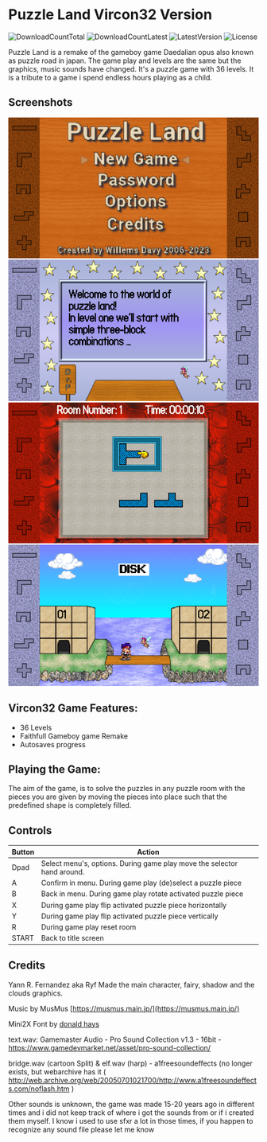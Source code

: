 # Puzzle Land Vircon32 Version
![DownloadCountTotal](https://img.shields.io/github/downloads/joyrider3774/puzzleland_vircon32/total?label=total%20downloads&style=plastic) ![DownloadCountLatest](https://img.shields.io/github/downloads/joyrider3774/puzzleland_vircon32/latest/total?style=plastic) ![LatestVersion](https://img.shields.io/github/v/tag/joyrider3774/puzzleland_vircon32?label=Latest%20version&style=plastic) ![License](https://img.shields.io/github/license/joyrider3774/puzzleland_vircon32?style=plastic)

Puzzle Land is a remake of the gameboy game Daedalian opus also known as puzzle road in japan. The game play and levels are the same but the graphics, music sounds have changed. It's a puzzle game with 36 levels. It is a tribute to a game i spend endless hours playing as a child.

## Screenshots
![screenshot 1](screenshots/screenshot1.png)
![screenshot 2](screenshots/screenshot2.png)
![screenshot 3](screenshots/screenshot3.png)
![screenshot 4](screenshots/screenshot4.png)

## Vircon32 Game Features:
- 36 Levels
- Faithfull Gameboy game Remake
- Autosaves progress

## Playing the Game:
The aim of the game, is to solve the puzzles in any puzzle room with the pieces you are given by moving the pieces into place such that the predefined shape is completely filled.

## Controls

| Button | Action |
| ------ | ------ |
| Dpad | Select menu's, options. During game play move the selector hand around. |
| A | Confirm in menu. During game play (de)select a puzzle piece |
| B | Back in menu. During game play rotate activated puzzle piece |
| X | During game play flip activated puzzle piece horizontally |
| Y | During game play flip activated puzzle piece vertically |
| R | During game play reset room |
| START | Back to title screen |

## Credits
Yann R. Fernandez aka Ryf Made the main character, fairy, shadow and the clouds graphics.

Music by MusMus [https://musmus.main.jp/](https://musmus.main.jp/)

Mini2X Font by [donald hays](https://devforum.play.date/t/some-small-fonts/1356)

text.wav: Gamemaster Audio - Pro Sound Collection v1.3 - 16bit - https://www.gamedevmarket.net/asset/pro-sound-collection/

bridge.wav (cartoon Split) & elf.wav (harp) - a1freesoundeffects (no longer exists, but webarchive has it ( http://web.archive.org/web/20050701021700/http://www.a1freesoundeffects.com/noflash.htm )

Other sounds is unknown, the game was made 15-20 years ago in different times and i did not keep track of where i got the sounds from or if i created them myself. I know i used to use sfxr a lot in those times, if you happen to recognize any sound file please let me know
